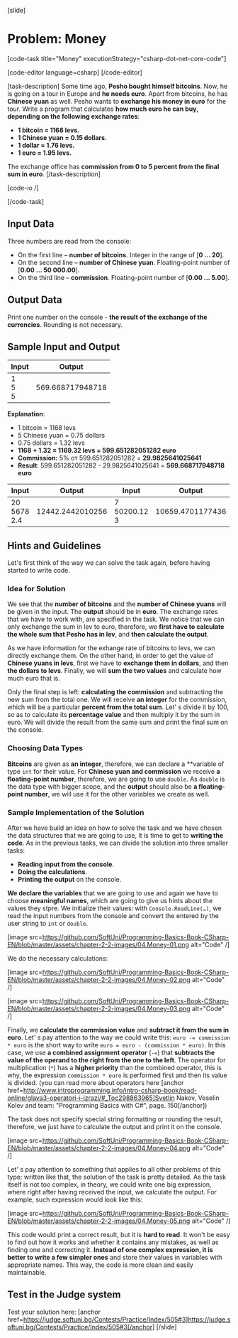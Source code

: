 [slide]
# Problem: Money

[code-task title="Money" executionStrategy="csharp-dot-net-core-code"]

[code-editor language=csharp]
[/code-editor]

[task-description]
Some time ago, **Pesho bought himself bitcoins**. Now, he is going on a tour in Europe and **he needs euro**. Apart from bitcoins, he has **Chinese yuan** as well. Pesho wants to **exchange his money in euro** for the tour. Write a program that calculates **how much euro he can buy, depending on the following exchange rates**:  
- **1 bitcoin = 1168 levs.**
- **1 Chinese yuan = 0.15 dollars.**
- **1 dollar = 1.76 levs.**
- **1 euro = 1.95 levs.**

The exchange office has **commission from 0 to 5 percent from the final sum in euro**.
[/task-description]

[code-io /]

[/code-task]

## Input Data

Three numbers are read from the console:
- On the first line – **number of bitcoins**. Integer in the range of [**0 … 20**].
- On the second line – **number of Chinese yuan**. Floating-point number of [**0.00 … 50 000.00**].
- On the third line – **commission**. Floating-point number of [**0.00 … 5.00**].

## Output Data

Print one number on the console - **the result of the exchange of the currencies**. Rounding is not necessary.

## Sample Input and Output

|   Input   |     Output     |
|-----------|----------------|
|1<br>5<br>5|569.668717948718|

**Explanation**:
- 1 bitcoin = 1168 levs
- 5 Chinese yuan = 0.75 dollars
- 0.75 dollars = 1.32 levs
- **1168 + 1.32 = 1169.32 levs = 599.651282051282 euro**
- **Commission:** 5% от 599.651282051282 = **29.9825641025641**
- **Result**: 599.651282051282 - 29.9825641025641 = **569.668717948718 euro**

|      Input      |     Output     |      Input       |     Output     |
|-----------------|----------------|------------------|----------------|
|20<br>5678<br>2.4|12442.2442010256|7<br>50200.12<br>3|10659.4701177436|

## Hints and Guidelines

Let's first think of the way we can solve the task again, before having started to write code.

### Idea for Solution

We see that the **number of bitcoins** and the **number of Chinese yuans** will be given in the input. The **output** should be in **euro**. The exchange rates that we have to work with, are specified in the task. We notice that we can only exchange the sum in lev to euro, therefore, we **first have to calculate the whole sum that Pesho has in lev**, and **then calculate the output**.

As we have information for the exhange rate of bitcoins to levs, we can directly exchange them. On the other hand, in order to get the value of **Chinese yuans in levs**, first we have to **exchange them in dollars**, and then **the dollars to levs**. Finally, we will **sum the two values** and calculate how much euro that is.

Only the final step is left: **calculating the commission** and subtracting the new sum from the total one. We will receive **an integer** for the commission, which will be a particular **percent from the total sum**. Let' s divide it by 100, so as to calculate its **percentage value** and then multiply it by the sum in euro. We will divide the result from the same sum and print the final sum on the console.

### Choosing Data Types

**Bitcoins** are given as **an integer**, therefore, we can declare a **variable of type `int` for their value. For **Chinese yuan and commission** we receive **a floating-point number**, therefore, we are going to use `double`. As `double` is the data type with bigger scope, and the **output** should also be **a floating-point number**, we will use it for the other variables we create as well.

### Sample Implementation of the Solution

After we have build an idea on how to solve the task and we have chosen the data structures that we are going to use, it is time to get to **writing the code**. As in the previous tasks, we can divide the solution into three smaller tasks:
- **Reading input from the console**.
- **Doing the calculations**.
- **Printing the output** on the console.

**We declare the variables** that we are going to use and again we have to choose **meaningful names**, which are going to give us hints about the values they stpre. We initialize their values: with `Console.ReadLine(…)`, we read the input numbers from the console and convert the entered by the user string to `int` or `double`.

[image src=https://github.com/SoftUni/Programming-Basics-Book-CSharp-EN/blob/master/assets/chapter-2-2-images/04.Money-01.png alt="Code" /]

We do the necessary calculations:

[image src=https://github.com/SoftUni/Programming-Basics-Book-CSharp-EN/blob/master/assets/chapter-2-2-images/04.Money-02.png alt="Code" /]

[image src=https://github.com/SoftUni/Programming-Basics-Book-CSharp-EN/blob/master/assets/chapter-2-2-images/04.Money-03.png alt="Code" /]

Finally, we **calculate the commission value** and **subtract it from the sum in euro**. Let' s pay attention to the way we could write this: `euro -= commission * euro` is the short way to write `euro = euro - (commission * euro)`. In this case, we use **a combined assignment operator** (`-=`) that **subtracts the value of the operand to the right from the one to the left**. The operator for multiplication (`*`) has a **higher priority** than the combined operator, this is why, the expression `commission * euro` is performed first and then its value is divided. (you can read more about operators here [anchor href=http://www.introprogramming.info/intro-csharp-book/read-online/glava3-operatori-i-izrazi/#_Toc298863965]Svetlin Nakov, Veselin Kolev and team: "Programming Basics with C#", page. 150[/anchor])

The task does not specify special string formatting or rounding the result, therefore, we just have to calculate the output and print it on the console.

[image src=https://github.com/SoftUni/Programming-Basics-Book-CSharp-EN/blob/master/assets/chapter-2-2-images/04.Money-04.png alt="Code" /]

Let' s pay attention to something that applies to all other problems of this type: written like that, the solution of the task is pretty detailed. As the task itself is not too complex, in theory, we could write one big expression, where right after having received the input, we calculate the output. For example, such expression would look like this:

[image src=https://github.com/SoftUni/Programming-Basics-Book-CSharp-EN/blob/master/assets/chapter-2-2-images/04.Money-05.png alt="Code" /]

This code would print a correct result, but it is **hard to read**. It won't be easy to find out how it works and whether it contains any mistakes, as well as finding one and correcting it. **Instead of one complex expression, it is better to write a few simpler ones** and store their values in variables with appropriate names. This way, the code is more clean and easily maintainable.  

## Test in the Judge system

Test your solution here: [anchor href=https://judge.softuni.bg/Contests/Practice/Index/505#3]https://judge.softuni.bg/Contests/Practice/Index/505#3[/anchor]
[/slide]
